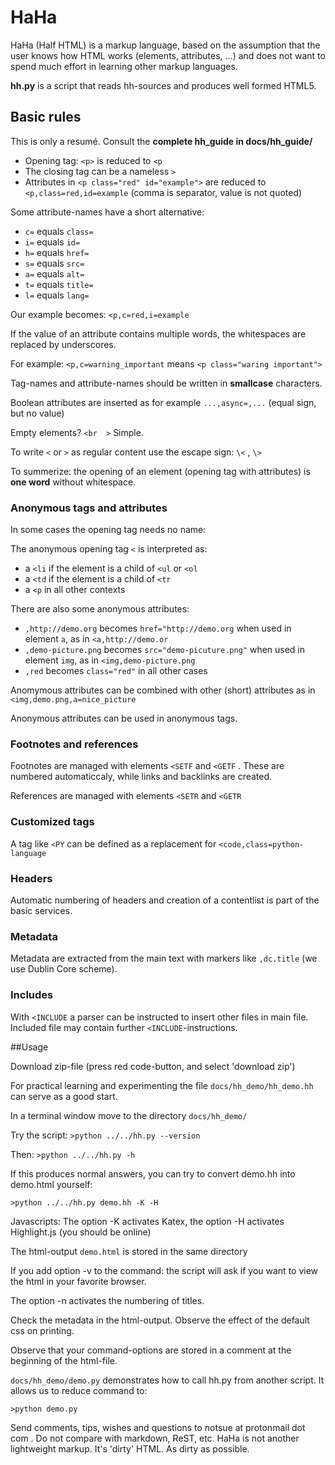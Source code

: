 # HaHa

HaHa (Half HTML) is a markup language, based on the assumption that the user 
knows how HTML works (elements, attributes, ...) and does not want to spend much 
effort in learning other markup languages. 

**hh.py** is a script that reads hh-sources and produces well formed HTML5.

## Basic rules 

This is only a resumé. Consult the **complete hh_guide in docs/hh_guide/**

- Opening tag: `<p>` is reduced to `<p`
- The closing tag can be a nameless `>`     
- Attributes in `<p class="red" id="example">` are reduced to `<p,class=red,id=example` 
(comma is separator, value is not quoted)

Some attribute-names have a short alternative: 

- `c=` equals `class=`
- `i=` equals `id=` 
- `h=` equals `href=` 
- `s=` equals `src=` 
- `a=` equals `alt=` 
- `t=` equals `title=` 
- `l=` equals `lang=` 

Our example becomes: `<p,c=red,i=example`

If the value of an attribute contains multiple words, the whitespaces are 
replaced by underscores.
 
For example: `<p,c=warning_important` means `<p class="waring important">` 

Tag-names and attribute-names should be written in **smallcase** characters.

Boolean attributes are inserted as for example `...,async=,...` (equal sign, but no value)

Empty elements? `<br  >` Simple.

To write `<` or `>` as regular content use the escape sign: `\<` , `\>`   

    
To summerize: the opening of an element (opening tag with attributes) is **one word** without whitespace.
  
### Anonymous tags and attributes

In some cases the opening tag needs no name:

The anonymous opening tag `<` is interpreted as: 

- a `<li` if the element is a child of `<ul` or `<ol` 
- a `<td` if the element is a child of `<tr` 
- a `<p` in all other contexts 

There are also some anonymous attributes: 


- `,http://demo.org` becomes `href="http://demo.org` when used in element `a`, as in `<a,http://demo.or`  
- `,demo-picture.png` becomes `src="demo-picuture.png"` when used in element `img`, as in `<img,demo-picture.png`  
- `,red` becomes `class="red"` in all other cases


Anomymous attributes can be combined with other (short) attributes as in `<img,demo.png,a=nice_picture` 

Anonymous attributes can be used in anonymous tags.

### Footnotes and references

Footnotes are managed with elements `<SETF` and `<GETF` . These are numbered 
automaticcaly, while links and backlinks are created.

References are managed with elements `<SETR` and `<GETR`

### Customized tags

A tag like `<PY` can be defined as a replacement for `<code,class=python-language`

### Headers

Automatic numbering of headers and creation of a contentlist is part of the
basic services.

### Metadata

Metadata are extracted from the main text with markers like `,dc.title` (we use
Dublin Core scheme). 

### Includes

With `<INCLUDE` a parser can be instructed to insert other files in main
file. Included file may contain further `<INCLUDE`-instructions.

##Usage

Download zip-file (press red code-button, and select 'download zip')

For practical learning and experimenting the file `docs/hh_demo/hh_demo.hh` can serve as a good start.

In a terminal window move to the directory `docs/hh_demo/`

Try the script: `>python ../../hh.py --version`

Then: `>python ../../hh.py -h`

If this produces normal answers, you can try to convert demo.hh into demo.html yourself:

`>python ../../hh.py demo.hh -K -H`

Javascripts: The option -K activates Katex, the option -H activates Highlight.js (you should be online)

The html-output `demo.html` is stored in the same directory

If you add option -v to the command: the script will ask if you want to view the html in your favorite browser.

The option -n activates the numbering of titles.

Check the metadata in the html-output. Observe the effect of the default css on printing.

Observe that your command-options are stored in a comment at the beginning of the html-file.

`docs/hh_demo/demo.py` demonstrates how to call hh.py from another script. It allows us to reduce command to:

`>python demo.py`

Send comments, tips, wishes and questions to notsue at protonmail dot com . Do not compare with markdown, ReST, etc. HaHa is not another lightweight markup. It's 'dirty' HTML. As dirty as possible.
